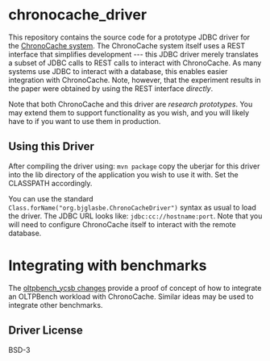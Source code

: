 # chronocache_driver

This repository contains the source code for a prototype JDBC driver for the [ChronoCache system](github.com/bglasber/chronocache). 
The ChronoCache system itself uses a REST interface that simplifies development --- this JDBC driver
merely translates a subset of JDBC calls to REST calls to interact with ChronoCache. As many systems
use JDBC to interact with a database, this enables easier integration with ChronoCache. Note, however,
that the experiment results in the paper were obtained by using the REST interface *directly*. 

Note that both ChronoCache and this driver are *research prototypes*. You may extend them to support
functionality as you wish, and you will likely have to if you want to use them in production.


## Using this Driver

After compiling the driver using:
```mvn package```
copy the uberjar for this driver into the lib directory of the application you wish to use it with.
Set the CLASSPATH accordingly.

You can use the standard ```Class.forName("org.bjglasbe.ChronoCacheDriver")``` syntax as usual to load the driver.
The JDBC URL looks like: ```jdbc:cc://hostname:port```. Note that you will need to configure ChronoCache itself to
interact with the remote database.

# Integrating with benchmarks

The [oltpbench_ycsb changes](https://github.com/bglasber/chronocache_driver/blob/master/oltpbench_cc_ycsb.patch) provide a proof of concept of how to integrate an OLTPBench workload with ChronoCache. Similar ideas may be used to integrate other benchmarks.

## Driver License

BSD-3
